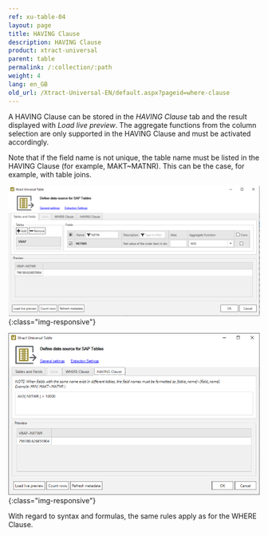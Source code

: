 ```yaml
---
ref: xu-table-04
layout: page
title: HAVING Clause
description: HAVING Clause
product: xtract-universal
parent: table
permalink: /:collection/:path
weight: 4
lang: en_GB
old_url: /Xtract-Universal-EN/default.aspx?pageid=where-clause
---
```


A HAVING Clause can be stored in the *HAVING Clause* tab and the result displayed with *Load live preview*. The aggregate functions from the column selection are only supported in the HAVING Clause and must be activated accordingly. <br> 

Note that if the field name is not unique, the table name must be listed in the HAVING Clause (for example, MAKT~MATNR). This can be the case, for example, with table joins.     

![Extraction-Settings-01](/img/content/xu/Table-Extraction-Having-Clause1.png){:class="img-responsive"}

![Extraction-Settings-01](/img/content/xu/Table-Extraction-Having-Clause2.png){:class="img-responsive"}

With regard to syntax and formulas, the same rules apply as for the WHERE Clause. 
